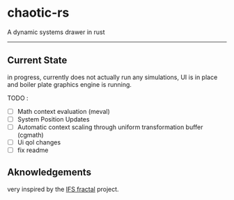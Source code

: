 # chaotic-rs
A dynamic systems drawer in rust

---
## Current State

in progress, currently does not actually run any simulations, UI is in place and boiler plate graphics engine is running.

TODO :
- [ ] Math context evaluation (meval)
- [ ] System Position Updates 
- [ ] Automatic context scaling through uniform transformation buffer (cgmath)
- [ ] Ui qol changes
- [ ] fix readme 
  
## Aknowledgements

very inspired by the [IFS fractal](https://github.com/jherman3/ifs_fractal) project.